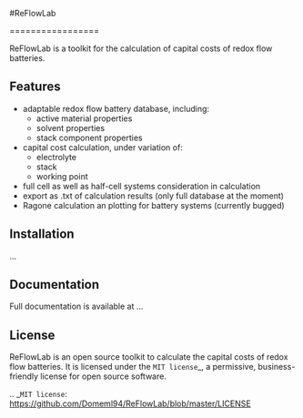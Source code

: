 #ReFlowLab

=================



ReFlowLab is a toolkit for the calculation of capital costs of redox flow batteries. 


Features
--------
- adaptable redox flow battery database, including:
	- active material properties
	- solvent properties
	- stack component properties
- capital cost calculation, under variation of: 
	- electrolyte
	- stack
	- working point
- full cell as well as half-cell systems consideration in calculation
- export as .txt of calculation results (only full database at the moment)
- Ragone calculation an plotting for battery systems (currently bugged) 




Installation
------------
...



Documentation
-------------

Full documentation is available at ...





License
-------

ReFlowLab is an open source toolkit to calculate the capital costs of redox flow batteries. It is licensed under the `MIT license`_, a permissive, business-friendly license for open source
software.

.. _`MIT license`: https://github.com/Domeml94/ReFlowLab/blob/master/LICENSE